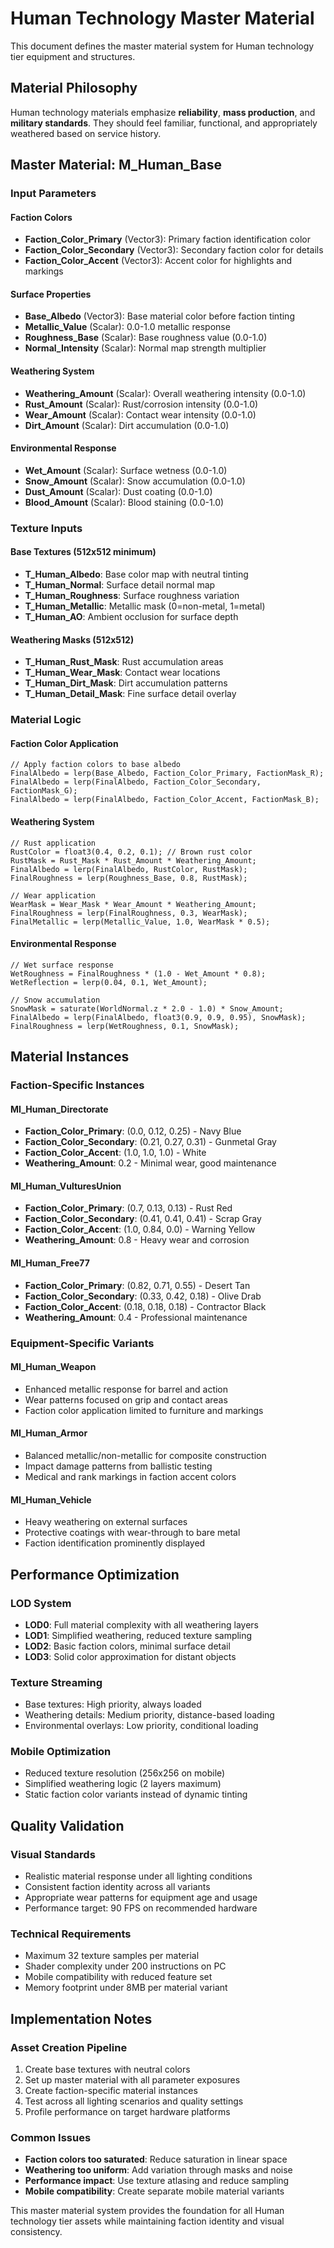 # Human Technology Master Material

This document defines the master material system for Human technology tier equipment and structures.

## Material Philosophy

Human technology materials emphasize **reliability**, **mass production**, and **military standards**. They should feel familiar, functional, and appropriately weathered based on service history.

## Master Material: M_Human_Base

### Input Parameters

#### Faction Colors
- **Faction_Color_Primary** (Vector3): Primary faction identification color
- **Faction_Color_Secondary** (Vector3): Secondary faction color for details
- **Faction_Color_Accent** (Vector3): Accent color for highlights and markings

#### Surface Properties  
- **Base_Albedo** (Vector3): Base material color before faction tinting
- **Metallic_Value** (Scalar): 0.0-1.0 metallic response
- **Roughness_Base** (Scalar): Base roughness value (0.0-1.0)
- **Normal_Intensity** (Scalar): Normal map strength multiplier

#### Weathering System
- **Weathering_Amount** (Scalar): Overall weathering intensity (0.0-1.0)
- **Rust_Amount** (Scalar): Rust/corrosion intensity (0.0-1.0)
- **Wear_Amount** (Scalar): Contact wear intensity (0.0-1.0)
- **Dirt_Amount** (Scalar): Dirt accumulation (0.0-1.0)

#### Environmental Response
- **Wet_Amount** (Scalar): Surface wetness (0.0-1.0)
- **Snow_Amount** (Scalar): Snow accumulation (0.0-1.0)
- **Dust_Amount** (Scalar): Dust coating (0.0-1.0)
- **Blood_Amount** (Scalar): Blood staining (0.0-1.0)

### Texture Inputs

#### Base Textures (512x512 minimum)
- **T_Human_Albedo**: Base color map with neutral tinting
- **T_Human_Normal**: Surface detail normal map
- **T_Human_Roughness**: Surface roughness variation
- **T_Human_Metallic**: Metallic mask (0=non-metal, 1=metal)
- **T_Human_AO**: Ambient occlusion for surface depth

#### Weathering Masks (512x512)
- **T_Human_Rust_Mask**: Rust accumulation areas
- **T_Human_Wear_Mask**: Contact wear locations
- **T_Human_Dirt_Mask**: Dirt accumulation patterns
- **T_Human_Detail_Mask**: Fine surface detail overlay

### Material Logic

#### Faction Color Application
```hlsl
// Apply faction colors to base albedo
FinalAlbedo = lerp(Base_Albedo, Faction_Color_Primary, FactionMask_R);
FinalAlbedo = lerp(FinalAlbedo, Faction_Color_Secondary, FactionMask_G);
FinalAlbedo = lerp(FinalAlbedo, Faction_Color_Accent, FactionMask_B);
```

#### Weathering System
```hlsl
// Rust application
RustColor = float3(0.4, 0.2, 0.1); // Brown rust color
RustMask = Rust_Mask * Rust_Amount * Weathering_Amount;
FinalAlbedo = lerp(FinalAlbedo, RustColor, RustMask);
FinalRoughness = lerp(Roughness_Base, 0.8, RustMask);

// Wear application  
WearMask = Wear_Mask * Wear_Amount * Weathering_Amount;
FinalRoughness = lerp(FinalRoughness, 0.3, WearMask);
FinalMetallic = lerp(Metallic_Value, 1.0, WearMask * 0.5);
```

#### Environmental Response
```hlsl
// Wet surface response
WetRoughness = FinalRoughness * (1.0 - Wet_Amount * 0.8);
WetReflection = lerp(0.04, 0.1, Wet_Amount);

// Snow accumulation
SnowMask = saturate(WorldNormal.z * 2.0 - 1.0) * Snow_Amount;
FinalAlbedo = lerp(FinalAlbedo, float3(0.9, 0.9, 0.95), SnowMask);
FinalRoughness = lerp(WetRoughness, 0.1, SnowMask);
```

## Material Instances

### Faction-Specific Instances

#### MI_Human_Directorate
- **Faction_Color_Primary**: (0.0, 0.12, 0.25) - Navy Blue
- **Faction_Color_Secondary**: (0.21, 0.27, 0.31) - Gunmetal Gray  
- **Faction_Color_Accent**: (1.0, 1.0, 1.0) - White
- **Weathering_Amount**: 0.2 - Minimal wear, good maintenance

#### MI_Human_VulturesUnion
- **Faction_Color_Primary**: (0.7, 0.13, 0.13) - Rust Red
- **Faction_Color_Secondary**: (0.41, 0.41, 0.41) - Scrap Gray
- **Faction_Color_Accent**: (1.0, 0.84, 0.0) - Warning Yellow
- **Weathering_Amount**: 0.8 - Heavy wear and corrosion

#### MI_Human_Free77
- **Faction_Color_Primary**: (0.82, 0.71, 0.55) - Desert Tan
- **Faction_Color_Secondary**: (0.33, 0.42, 0.18) - Olive Drab
- **Faction_Color_Accent**: (0.18, 0.18, 0.18) - Contractor Black
- **Weathering_Amount**: 0.4 - Professional maintenance

### Equipment-Specific Variants

#### MI_Human_Weapon
- Enhanced metallic response for barrel and action
- Wear patterns focused on grip and contact areas
- Faction color application limited to furniture and markings

#### MI_Human_Armor
- Balanced metallic/non-metallic for composite construction
- Impact damage patterns from ballistic testing
- Medical and rank markings in faction accent colors

#### MI_Human_Vehicle
- Heavy weathering on external surfaces
- Protective coatings with wear-through to bare metal
- Faction identification prominently displayed

## Performance Optimization

### LOD System
- **LOD0**: Full material complexity with all weathering layers
- **LOD1**: Simplified weathering, reduced texture sampling
- **LOD2**: Basic faction colors, minimal surface detail
- **LOD3**: Solid color approximation for distant objects

### Texture Streaming
- Base textures: High priority, always loaded
- Weathering details: Medium priority, distance-based loading
- Environmental overlays: Low priority, conditional loading

### Mobile Optimization
- Reduced texture resolution (256x256 on mobile)
- Simplified weathering logic (2 layers maximum)
- Static faction color variants instead of dynamic tinting

## Quality Validation

### Visual Standards
- Realistic material response under all lighting conditions
- Consistent faction identity across all variants
- Appropriate wear patterns for equipment age and usage
- Performance target: 90 FPS on recommended hardware

### Technical Requirements
- Maximum 32 texture samples per material
- Shader complexity under 200 instructions on PC
- Mobile compatibility with reduced feature set
- Memory footprint under 8MB per material variant

## Implementation Notes

### Asset Creation Pipeline
1. Create base textures with neutral colors
2. Set up master material with all parameter exposures
3. Create faction-specific material instances
4. Test across all lighting scenarios and quality settings
5. Profile performance on target hardware platforms

### Common Issues
- **Faction colors too saturated**: Reduce saturation in linear space
- **Weathering too uniform**: Add variation through masks and noise
- **Performance impact**: Use texture atlasing and reduce sampling
- **Mobile compatibility**: Create separate mobile material variants

This master material system provides the foundation for all Human technology tier assets while maintaining faction identity and visual consistency.